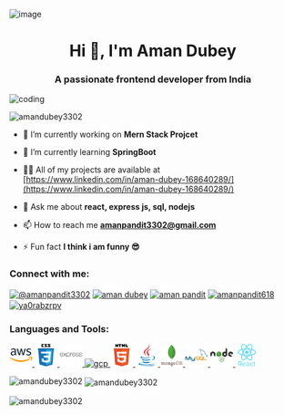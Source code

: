 <img width="680" height="428" alt="image" src="https://github.com/user-attachments/assets/e2674757-ae52-4048-af6d-802c3cba7886" /><h1 align="center">Hi 👋, I'm Aman Dubey</h1>
<h3 align="center">A passionate frontend developer from India</h3>
<img align="right "alt="coding" width="400" src="https://camo.githubusercontent.com/4d9f5ecceb711eec6e2018f38a5677dc657c9738d4a65ba3b928c41c0a45b439/68747470733a2f2f6d69726f2e6d656469756d2e636f6d2f6d61782f313336302f302a37513379765349765f7430696f4a2d5a2e676966">

<p align="left"> <img src="https://komarev.com/ghpvc/?username=amandubey3302&label=Profile%20views&color=0e75b6&style=flat" alt="amandubey3302" /> </p>

- 🔭 I’m currently working on **Mern Stack Projcet**

- 🌱 I’m currently learning **SpringBoot**

- 👨‍💻 All of my projects are available at [https://www.linkedin.com/in/aman-dubey-168640289/](https://www.linkedin.com/in/aman-dubey-168640289/)

- 💬 Ask me about **react, express js, sql, nodejs**

- 📫 How to reach me **amanpandit3302@gmail.com**

- ⚡ Fun fact **I think i am funny 😎**

<h3 align="left">Connect with me:</h3>
<p align="left">
<a href="https://twitter.com/@amanpandit3302" target="blank"><img align="center" src="https://raw.githubusercontent.com/rahuldkjain/github-profile-readme-generator/master/src/images/icons/Social/twitter.svg" alt="@amanpandit3302" height="30" width="40" /></a>
<a href="https://linkedin.com/in/aman dubey" target="blank"><img align="center" src="https://raw.githubusercontent.com/rahuldkjain/github-profile-readme-generator/master/src/images/icons/Social/linked-in-alt.svg" alt="aman dubey" height="30" width="40" /></a>
<a href="https://fb.com/aman pandit" target="blank"><img align="center" src="https://raw.githubusercontent.com/rahuldkjain/github-profile-readme-generator/master/src/images/icons/Social/facebook.svg" alt="aman pandit" height="30" width="40" /></a>
<a href="https://instagram.com/amanpandit618" target="blank"><img align="center" src="https://raw.githubusercontent.com/rahuldkjain/github-profile-readme-generator/master/src/images/icons/Social/instagram.svg" alt="amanpandit618" height="30" width="40" /></a>
<a href="https://www.leetcode.com/ya0rabzrpv" target="blank"><img align="center" src="https://raw.githubusercontent.com/rahuldkjain/github-profile-readme-generator/master/src/images/icons/Social/leet-code.svg" alt="ya0rabzrpv" height="30" width="40" /></a>
</p>

<h3 align="left">Languages and Tools:</h3>
<p align="left"> <a href="https://aws.amazon.com" target="_blank" rel="noreferrer"> <img src="https://raw.githubusercontent.com/devicons/devicon/master/icons/amazonwebservices/amazonwebservices-original-wordmark.svg" alt="aws" width="40" height="40"/> </a> <a href="https://www.w3schools.com/css/" target="_blank" rel="noreferrer"> <img src="https://raw.githubusercontent.com/devicons/devicon/master/icons/css3/css3-original-wordmark.svg" alt="css3" width="40" height="40"/> </a> <a href="https://expressjs.com" target="_blank" rel="noreferrer"> <img src="https://raw.githubusercontent.com/devicons/devicon/master/icons/express/express-original-wordmark.svg" alt="express" width="40" height="40"/> </a> <a href="https://cloud.google.com" target="_blank" rel="noreferrer"> <img src="https://www.vectorlogo.zone/logos/google_cloud/google_cloud-icon.svg" alt="gcp" width="40" height="40"/> </a> <a href="https://www.w3.org/html/" target="_blank" rel="noreferrer"> <img src="https://raw.githubusercontent.com/devicons/devicon/master/icons/html5/html5-original-wordmark.svg" alt="html5" width="40" height="40"/> </a> <a href="https://www.java.com" target="_blank" rel="noreferrer"> <img src="https://raw.githubusercontent.com/devicons/devicon/master/icons/java/java-original.svg" alt="java" width="40" height="40"/> </a> <a href="https://www.mongodb.com/" target="_blank" rel="noreferrer"> <img src="https://raw.githubusercontent.com/devicons/devicon/master/icons/mongodb/mongodb-original-wordmark.svg" alt="mongodb" width="40" height="40"/> </a> <a href="https://www.mysql.com/" target="_blank" rel="noreferrer"> <img src="https://raw.githubusercontent.com/devicons/devicon/master/icons/mysql/mysql-original-wordmark.svg" alt="mysql" width="40" height="40"/> </a> <a href="https://nodejs.org" target="_blank" rel="noreferrer"> <img src="https://raw.githubusercontent.com/devicons/devicon/master/icons/nodejs/nodejs-original-wordmark.svg" alt="nodejs" width="40" height="40"/> </a> <a href="https://reactjs.org/" target="_blank" rel="noreferrer"> <img src="https://raw.githubusercontent.com/devicons/devicon/master/icons/react/react-original-wordmark.svg" alt="react" width="40" height="40"/> </a> </p>

<p><img align="left" src="https://github-readme-stats.vercel.app/api/top-langs?username=amandubey3302&show_icons=true&locale=en&layout=compact" alt="amandubey3302" /></p>

<p>&nbsp;<img align="center" src="https://github-readme-stats.vercel.app/api?username=amandubey3302&show_icons=true&locale=en" alt="amandubey3302" /></p>

<p><img align="center" src="https://github-readme-streak-stats.herokuapp.com/?user=amandubey3302&" alt="amandubey3302" /></p>
